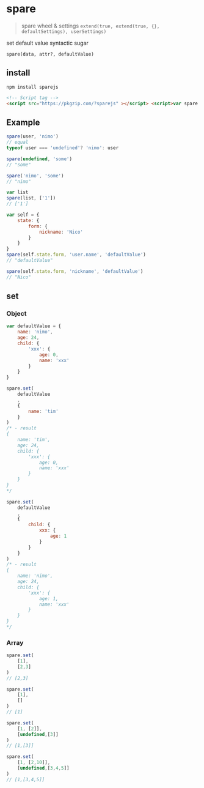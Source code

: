 # spare

> spare wheel & settings `extend(true, extend(true, {}, defaultSettings), userSettings)`

set default value syntactic sugar

`spare(data, attr?, defaultValue)`

## install

```shell
npm install sparejs
```

```html
<!-- Script tag -->
<script src="https://pkgzip.com/?sparejs" ></script> <script>var spare = window.pkgzip.sparejs</script>
```

## Example

```js
spare(user, 'nimo')
// equal
typeof user === 'undefined'? 'nimo': user

spare(undefined, 'some')
// "some"

spare('nimo', 'some')
// "nimo"

var list
spare(list, ['1'])
// ['1']
```

```js
var self = {
    state: {
        form: {
            nickname: 'Nico'
        }
    }
}
spare(self.state.form, 'user.name', 'defaultValue')
// "defaultValue"

spare(self.state.form, 'nickname', 'defaultValue')
// "Nico"
```


## set

### Object

```js
var defaultValue = {
    name: 'nimo',
    age: 24,
    child: {
        'xxx': {
            age: 0,
            name: 'xxx'
        }
    }
}
```

```js
spare.set(
    defaultValue
    ,
    {
        name: 'tim'
    }
)
/* - result
{
    name: 'tim',
    age: 24,
    child: {
        'xxx': {
            age: 0,
            name: 'xxx'
        }
    }
}
*/
```

```js
spare.set(
    defaultValue
    ,
    {
        child: {
            xxx: {
                age: 1
            }
        }
    }
)
/* - result
{
    name: 'nimo',
    age: 24,
    child: {
        'xxx': {
            age: 1,
            name: 'xxx'
        }
    }
}
*/
```

### Array

```js
spare.set(
    [1],
    [2,3]
)
// [2,3]
```

```js
spare.set(
    [1],
    []
)
// [1]
```

```js
spare.set(
    [1, [2]],
    [undefined,[3]]
)
// [1,[3]]
```

```js
spare.set(
    [1, [2,10]],
    [undefined,[3,4,5]]
)
// [1,[3,4,5]]
```
